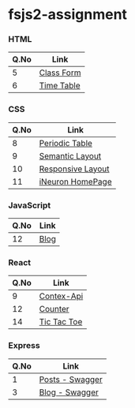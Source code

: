 # fsjs2-assignment

### HTML

| Q.No | Link                                                                      |
| ---- | ------------------------------------------------------------------------- |
| 5    | [Class Form](https://cerulean-churros-2cc0b6.netlify.app/html/classform/) |
| 6    | [Time Table](https://cerulean-churros-2cc0b6.netlify.app/html/timetable/) |

### CSS

| Q.No | Link                                                                                      |
| ---- | ----------------------------------------------------------------------------------------- |
| 8    | [Periodic Table](https://cerulean-churros-2cc0b6.netlify.app/css/periodic%20table/)       |
| 9    | [Semantic Layout](https://cerulean-churros-2cc0b6.netlify.app/css/semantic%20layout/)     |
| 10   | [Responsive Layout](https://cerulean-churros-2cc0b6.netlify.app/css/responsive%20layout/) |
| 11   | [iNeuron HomePage](https://cerulean-churros-2cc0b6.netlify.app/css/ineuron%20homepage/)   |

### JavaScript

| Q.No | Link                                                                 |
| ---- | -------------------------------------------------------------------- |
| 12   | [Blog](https://cerulean-churros-2cc0b6.netlify.app/javascript/blog/) |

### React

| Q.No | Link                                                         |
| ---- | ------------------------------------------------------------ |
| 9    | [Contex-Api](https://enchanting-axolotl-d85a21.netlify.app)  |
| 12   | [Counter](https://tubular-tulumba-b2e832.netlify.app)        |
| 14   | [Tic Tac Toe](https://animated-sprinkles-e2debb.netlify.app) |

### Express

| Q.No | Link                                                           |
| ---- | -------------------------------------------------------------- |
| 1    | [Posts - Swagger](https://posts-userid007.vercel.app/api-docs) |
| 3    | [Blog - Swagger](https://blog-userid007.vercel.app/api-docs)   |
